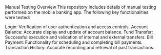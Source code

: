 Manual Testing Overview
This repository includes details of manual testing performed on the mobile banking app. The following key functionalities were tested:

Login: Verification of user authentication and access controls.
Account Balance: Accurate display and update of account balance.
Fund Transfer: Successful execution and validation of internal and external transfers.
Bill Payment: Functionality for scheduling and completing bill payments.
Transaction History: Accurate recording and retrieval of past transactions.
